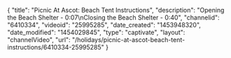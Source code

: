{
    "title": "Picnic At Ascot: Beach Tent Instructions",
    "description": "Opening the Beach Shelter - 0:07\nClosing the Beach Shelter - 0:40",
    "channelid": "6410334",
    "videoid": "25995285",
    "date_created": "1453948320",
    "date_modified": "1454029845",
    "type": "captivate",
    "layout": "channelVideo",
    "url": "\/holidays\/picnic-at-ascot-beach-tent-instructions\/6410334-25995285"
}